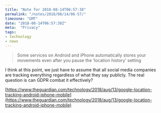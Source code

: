 ```yaml
---
title: "Note for 2018-08-14T06:57:38"
permalink: "/notes/2018/08/14/06-57/"
timezone: "GMT"
date: "2018-08-14T06:57:38Z"
meta:  "Privacy"
tags:
- technology
- news
---
```


> Some services on Android and iPhone automatically stores your movements even after you pause the ‘location history’ setting

I think at this point, we just have to assume that all social media companies are tracking everything regardless of what they say publicly. The real question is can GDPR combat it effectively?

[https://www.theguardian.com/technology/2018/aug/13/google-location-tracking-android-iphone-mobile](https://www.theguardian.com/technology/2018/aug/13/google-location-tracking-android-iphone-mobile)
